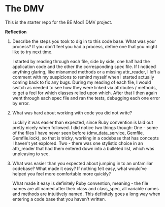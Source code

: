 # The DMV

This is the starter repo for the BE Mod1 DMV project.

**Reflection**
  1. Describe the steps you took to dig in to this code base. What was your process? If you don’t feel you had a process, define one that you might like to try next time.

      I started by reading through each file, side by side, one half had the application code and the other the corresponding spec file. If I noticed anything glaring, like misnamed methods or a missing attr_reader, I left a comment with my suspicions to remind myself when I started actually coming back to fix any bugs. During my reading of each file, I would switch as needed to see how they were linked via attributes / methods, to get a feel for which classes relied upon which. After that I then again went through each spec file and ran the tests, debugging each one error by error.

2. What was hard about working with code you did not write?

      Luckily it was easier than expected, since Ruby convention is laid out pretty nicely when followed. I did notice two things though: One - some of the files I have never seen before (dmv_data_service, Gemfile, Gemfile.lock), so that is tricky, working in a codebase that has concepts I haven't yet explored. Two - there was one stylistic choice in an attr_reader that had them entered down into a bulleted list, which was unpleasing to see.

3. What was easier than you expected about jumping in to an unfamiliar codebase? What made it easy? If nothing felt easy, what would’ve helped you feel more comfortable more quickly?

      What made it easy is definitely Ruby convention, meaning - the file names are all named after their class and class_spec, all variable names and methods are intuitively named. This definitely goes a long way when entering a code base that you haven't written.
